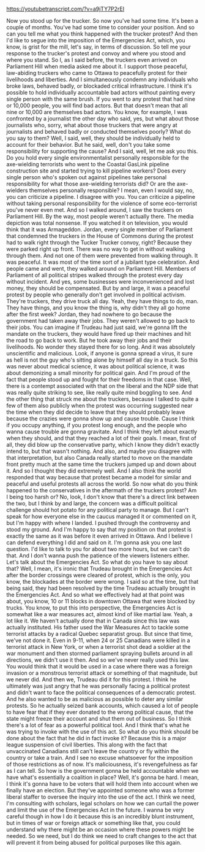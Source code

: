 https://youtubetranscript.com/?v=a9jTY7P2rEI

 Now you stood up for the trucker. So now you've had some time. It's been a couple of months. You've had some time to consider your position. And so can you tell me what you think happened with the trucker protest? And then I'd like to segue into the imposition of the Emergencies Act, which, you know, is grist for the mill, let's say, in terms of discussion. So tell me your response to the trucker's protest and convoy and where you stood and where you stand. So I, as I said before, the truckers even arrived on Parliament Hill when media asked me about it. I support those peaceful, law-abiding truckers who came to Ottawa to peacefully protest for their livelihoods and liberties. And I simultaneously condemn any individuals who broke laws, behaved badly, or blockaded critical infrastructure. I think it's possible to hold individually accountable bad actors without painting every single person with the same brush. If you went to any protest that had nine or 10,000 people, you will find bad actors. But that doesn't mean that all nine or 10,000 are themselves bad actors. You know, for example, I was confronted by a journalist the other day who said, yes, but what about those journalists who, sorry, what about those truckers that were angry at journalists and behaved badly or conducted themselves poorly? What do you say to them? Well, I said, well, they should be individually held to account for their behavior. But he said, well, don't you take some responsibility for supporting the cause? And I said, well, let me ask you this. Do you hold every single environmentalist personally responsible for the axe-wielding terrorists who went to the Coastal GasLink pipeline construction site and started trying to kill pipeline workers? Does every single person who's spoken out against pipelines take personal responsibility for what those axe-wielding terrorists did? Or are the axe-wielders themselves personally responsible? I mean, even I would say, no, you can criticize a pipeline. I disagree with you. You can criticize a pipeline without taking personal responsibility for the violence of some eco-terrorist you've never even met. And so I walked around, I saw the truckers on Parliament Hill. By the way, most people weren't actually there. The media depiction was total nonsense. If you watched it on television, you would think that it was Armageddon. Jordan, every single member of Parliament that condemned the truckers in the House of Commons during the protest had to walk right through the Tucker Trucker convoy, right? Because they were parked right up front. There was no way to get in without walking through them. And not one of them were prevented from walking through. It was peaceful. It was most of the time sort of a jubilant type celebration. And people came and went, they walked around on Parliament Hill. Members of Parliament of all political stripes walked through the protest every day without incident. And yes, some businesses were inconvenienced and lost money, they should be compensated. But by and large, it was a peaceful protest by people who generally don't get involved in political activism. They're truckers, they drive truck all day. Yeah, they have things to do, man. They have things, and you know the thing is, why didn't they all go home after the first week? Jordan, they had nowhere to go because the government had taken away their jobs. They weren't allowed to go back to their jobs. You can imagine if Trudeau had just said, we're gonna lift the mandate on the truckers, they would have fired up their machines and hit the road to go back to work. But he took away their jobs and their livelihoods. No wonder they stayed there for so long. And it was absolutely unscientific and malicious. Look, if anyone is gonna spread a virus, it sure as hell is not the guy who's sitting alone by himself all day in a truck. So this was never about medical science, it was about political science, it was about demonizing a small minority for political gain. And I'm proud of the fact that people stood up and fought for their freedoms in that case. Well, there is a contempt associated with that on the liberal and the NDP side that was really quite striking to see, like really quite mind boggling to see. And the other thing that struck me about the truckers, because I talked to quite a few of them also publicly when the protest was occurring suggested near the time when they did decide to leave that they should probably leave because the crazies were gonna show up and cause trouble. Cause I think if you occupy anything, if you protest long enough, and the people who wanna cause trouble are gonna gravitate. And I think they left about exactly when they should, and that they reached a lot of their goals. I mean, first of all, they did blow up the conservative party, which I know they didn't exactly intend to, but that wasn't nothing. And also, and maybe you disagree with that interpretation, but also Canada really started to move on the mandate front pretty much at the same time the truckers jumped up and down about it. And so I thought they did extremely well. And I also think the world responded that way because that protest became a model for similar and peaceful and useful protests all across the world. So now what do you think happened to the conservatives in the aftermath of the truckers protest? Am I being too harsh or? No, look, I don't know that there's a direct link between the two, but I think by and large, the concern was a difficult political challenge should hot potato for any political party to manage. But I can't speak for how everyone else in the caucus managed it or commented on it, but I'm happy with where I landed. I pushed through the controversy and stood my ground. And I'm happy to say that my position on that protest is exactly the same as it was before it even arrived in Ottawa. And I believe I can defend everything I did and said on it. I'm gonna ask you one last question. I'd like to talk to you for about two more hours, but we can't do that. And I don't wanna push the patience of the viewers listeners either. Let's talk about the Emergencies Act. So what do you have to say about that? Well, I mean, it's ironic that Trudeau brought in the Emergencies Act after the border crossings were cleared of protest, which is the only, you know, the blockades at the border were wrong. I said so at the time, but that being said, they had been resolved by the time Trudeau actually brought in the Emergencies Act. And so what we effectively had at that point was about, you know, 10 or 11 blocks in downtown Ottawa that were blocked by trucks. You know, to put this into perspective, the Emergencies Act is somewhat like a war measures act, almost kind of like martial law. Yeah, a lot like it. We haven't actually done that in Canada since this law was actually instituted. His father used the War Measures Act to tackle some terrorist attacks by a radical Quebec separatist group. But since that time, we've not done it. Even in 9-11, when 24 or 25 Canadians were killed in a terrorist attack in New York, or when a terrorist shot dead a soldier at the war monument and then stormed parliament spraying bullets around in all directions, we didn't use it then. And so we've never really used this law. You would think that it would be used in a case where there was a foreign invasion or a monstrous terrorist attack or something of that magnitude, but we never did. And then we, Trudeau did it for this protest. I think he ultimately was just angry that he was personally facing a political protest and didn't want to face the political consequences of a democratic protest. And he also wanted to be as malicious as possible to deter any similar protests. So he actually seized bank accounts, which caused a lot of people to have fear that if they ever donated to the wrong political cause, that the state might freeze their account and shut them out of business. So I think there's a lot of fear as a powerful political tool. And I think that's what he was trying to invoke with the use of this act. So what do you think should be done about the fact that he did in fact invoke it? Because this is a major league suspension of civil liberties. This along with the fact that unvaccinated Canadians still can't leave the country or fly within the country or take a train. And I see no excuse whatsoever for the imposition of those restrictions as of now. It's maliciousness, it's revengefulness as far as I can tell. So how is the government gonna be held accountable when we have what's essentially a coalition in place? Well, it's gonna be hard. I mean, I think it's gonna have to be voters that will hold them into account when we finally have an election. But they've appointed someone who was a former liberal staffer to oversee the inquiry into the use of the act. I think we need, I'm consulting with scholars, legal scholars on how we can curtail the power and limit the use of the Emergencies Act in the future. I wanna be very careful though in how I do it because this is an incredibly blunt instrument, but in times of war or foreign attack or something like that, you could understand why there might be an occasion where these powers might be needed. So we need, but I do think we need to craft changes to the act that will prevent it from being abused for political purposes like this again.